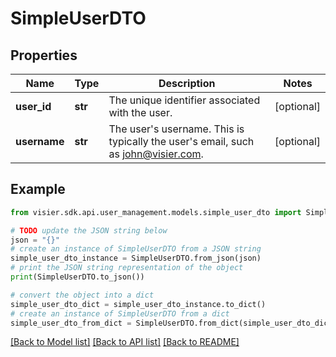 # SimpleUserDTO


## Properties

Name | Type | Description | Notes
------------ | ------------- | ------------- | -------------
**user_id** | **str** | The unique identifier associated with the user. | [optional] 
**username** | **str** | The user&#39;s username. This is typically the user&#39;s email, such as john@visier.com. | [optional] 

## Example

```python
from visier.sdk.api.user_management.models.simple_user_dto import SimpleUserDTO

# TODO update the JSON string below
json = "{}"
# create an instance of SimpleUserDTO from a JSON string
simple_user_dto_instance = SimpleUserDTO.from_json(json)
# print the JSON string representation of the object
print(SimpleUserDTO.to_json())

# convert the object into a dict
simple_user_dto_dict = simple_user_dto_instance.to_dict()
# create an instance of SimpleUserDTO from a dict
simple_user_dto_from_dict = SimpleUserDTO.from_dict(simple_user_dto_dict)
```
[[Back to Model list]](../README.md#documentation-for-models) [[Back to API list]](../README.md#documentation-for-api-endpoints) [[Back to README]](../README.md)


